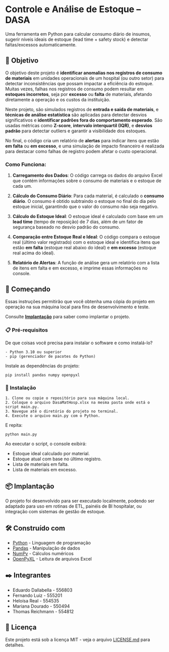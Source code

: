 
# Controle e Análise de Estoque – DASA 

Uma ferramenta em Python para calcular consumo diário de insumos, sugerir níveis ideais de estoque (lead time + safety stock) e detectar faltas/excessos automaticamente. 

## 🎯 Objetivo

O objetivo deste projeto é **identificar anomalias nos registros de consumo de materiais** em unidades operacionais de um hospital (ou outro setor) para detectar inconsistências que possam impactar a eficiência do estoque. Muitas vezes, falhas nos registros de consumo podem resultar em **estoques incorretos**, seja por **excesso** ou **falta** de materiais, afetando diretamente a operação e os custos da instituição. 

Neste projeto, são simulados registros de **entrada e saída de materiais**, e **técnicas de análise estatística** são aplicadas para detectar desvios significativos e **identificar padrões fora do comportamento esperado**. São usadas métricas como **Z-score**, **intervalo interquartil (IQR)**, e **desvios padrão** para detectar outliers e garantir a visibilidade dos estoques.

No final, o código cria um relatório de **alertas** para indicar itens que estão **em falta** ou **em excesso**, e uma simulação de impacto financeiro é realizada para destacar como falhas de registro podem afetar o custo operacional.

### Como Funciona:

1. **Carregamento dos Dados**:
   O código carrega os dados do arquivo Excel que contém informações sobre o consumo de materiais e o estoque de cada um.

2. **Cálculo do Consumo Diário**:
   Para cada material, é calculado o **consumo diário**. O consumo é obtido subtraindo o estoque no final do dia pelo estoque inicial, garantindo que o valor do consumo não seja negativo.

3. **Cálculo do Estoque Ideal**:
   O estoque ideal é calculado com base em um **lead time** (tempo de reposição) de 7 dias, além de um fator de segurança baseado no desvio padrão do consumo.

4. **Comparação entre Estoque Real e Ideal**:
   O código compara o estoque real (último valor registrado) com o estoque ideal e identifica itens que estão **em falta** (estoque real abaixo do ideal) e **em excesso** (estoque real acima do ideal).

5. **Relatório de Alertas**:
   A função de análise gera um relatório com a lista de itens em falta e em excesso, e imprime essas informações no console.

## 🚀 Começando

Essas instruções permitirão que você obtenha uma cópia do projeto em operação na sua máquina local para fins de desenvolvimento e teste.

Consulte **[Implantação](#-implantação)** para saber como implantar o projeto.

### 📋 Pré-requisitos

De que coisas você precisa para instalar o software e como instalá-lo?

```
- Python 3.10 ou superior
- pip (gerenciador de pacotes do Python)
```

Instale as dependências do projeto:

```
pip install pandas numpy openpyxl
```

### 🔧 Instalação

```
1. Clone ou copie o repositório para sua máquina local.
2. Coloque o arquivo DasaMatHosp.xlsx na mesma pasta onde está o script main.py.
3. Navegue até o diretório do projeto no terminal.
4. Execute o arquivo main.py com o Python.
```

E repita:

```
python main.py
```
Ao executar o script, o console exibirá:

- Estoque ideal calculado por material.
- Estoque atual com base no último registro.
- Lista de materiais em falta.
- Lista de materiais em excesso.

## 📦 Implantação

O projeto foi desenvolvido para ser executado localmente, podendo ser adaptado para uso em rotinas de ETL, painéis de BI hospitalar, ou integração com sistemas de gestão de estoque.

## 🛠️ Construído com

* [Python](https://www.python.org/) - Linguagem de programação
* [Pandas](https://pandas.pydata.org/) - Manipulação de dados
* [NumPy](https://numpy.org/) - Cálculos numéricos
* [OpenPyXL](https://openpyxl.readthedocs.io/) - Leitura de arquivos Excel

## ✒️ Integrantes

*  Eduardo Dallabella - 556803
*  Fernando Luiz - 555201
*  Heloísa Real - 554535
*  Mariana Dourado - 550494
*  Thomas Reichmann - 554812

## 📄 Licença

Este projeto está sob a licença MIT - veja o arquivo [LICENSE.md](https://github.com/usuario/projeto/licenca) para detalhes.


